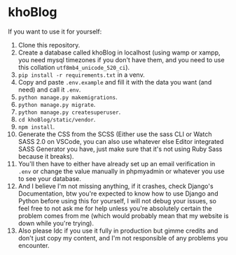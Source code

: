 # khoBlog

If you want to use it for yourself:
1. Clone this repository.
2. Create a database called khoBlog in localhost (using wamp or xampp, you need mysql timezones if you don't have them, and you need to use this collation `utf8mb4_unicode_520_ci`).
3. `pip install -r requirements.txt` in a venv.
4. Copy and paste `.env.example` and fill it with the data you want (and need) and call it `.env`.
5. `python manage.py makemigrations`.
6. `python manage.py migrate`.
7. `python manage.py createsuperuser`.
8. `cd khoBlog/static/vendor`.
9. `npm install`.
10. Generate the CSS from the SCSS (Either use the sass CLI or Watch SASS 2.0 on VSCode, you can also use whatever else Editor integrated SASS Generator you have, just make sure that it's not using Ruby Sass because it breaks).
11. You'll then have to either have already set up an email verification in `.env` or change the value manually in phpmyadmin or whatever you use to see your database.
12. And I believe I'm not missing anything, if it crashes, check Django's Documentation, btw you're expected to know how to use Django and Python before using this for yourself, I will not debug your issues, so feel free to not ask me for help unless you're absolutely certain the problem comes from me (which would probably mean that my website is down while you're trying).
13. Also please Idc if you use it fully in production but gimme credits and don't just copy my content, and I'm not responsible of any problems you encounter.
